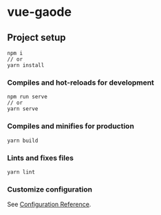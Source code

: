# vue-gaode

## Project setup
```
npm i
// or
yarn install
```

### Compiles and hot-reloads for development
```
npm run serve
// or
yarn serve
```

### Compiles and minifies for production
```
yarn build
```

### Lints and fixes files
```
yarn lint
```

### Customize configuration
See [Configuration Reference](https://cli.vuejs.org/config/).
